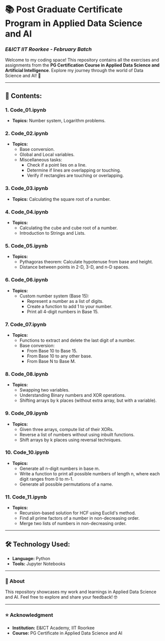 # 📚 Post Graduate Certificate Program in Applied Data Science and AI  
### *E&ICT IIT Roorkee - February Batch*

Welcome to my coding space! This repository contains all the exercises and assignments from the **PG Certification Course in Applied Data Science and Artificial Intelligence**. Explore my journey through the world of Data Science and AI! 🚀

---

## 📂 Contents:

### **1. Code_01.ipynb**
- **Topics:** Number system, Logarithm problems.

### **2. Code_02.ipynb**
- **Topics:** 
  - Base conversion.
  - Global and Local variables.
  - Miscellaneous tasks:
    - Check if a point lies on a line.
    - Determine if lines are overlapping or touching.
    - Verify if rectangles are touching or overlapping.

### **3. Code_03.ipynb**
- **Topics:** Calculating the square root of a number.

### **4. Code_04.ipynb**
- **Topics:** 
  - Calculating the cube and cube root of a number.
  - Introduction to Strings and Lists.

### **5. Code_05.ipynb**
- **Topics:** 
  - Pythagoras theorem: Calculate hypotenuse from base and height.
  - Distance between points in 2-D, 3-D, and n-D spaces.

### **6. Code_06.ipynb**
- **Topics:** 
  - Custom number system (Base 15):
    - Represent a number as a list of digits.
    - Create a function to add 1 to your number.
    - Print all 4-digit numbers in Base 15.

### **7. Code_07.ipynb**
- **Topics:** 
  - Functions to extract and delete the last digit of a number.
  - Base conversion:
    - From Base 10 to Base 15.
    - From Base 10 to any other base.
    - From Base N to Base M.

### **8. Code_08.ipynb**
- **Topics:** 
  - Swapping two variables.
  - Understanding Binary numbers and XOR operations.
  - Shifting arrays by k places (without extra array, but with a variable).

### **9. Code_09.ipynb**
- **Topics:** 
  - Given three arrays, compute list of their XORs.
  - Reverse a list of numbers without using inbuilt functions.
  - Shift arrays by k places using reversal techniques.

### **10. Code_10.ipynb**
- **Topics:** 
  - Generate all n-digit numbers in base m.
  - Write a function to print all possible numbers of length n, where each digit ranges from 0 to m-1.
  - Generate all possible permutations of a name.

### **11. Code_11.ipynb**
- **Topics:** 
  - Recursion-based solution for HCF using Euclid's method.
  - Find all prime factors of a number in non-decreasing order.
  - Merge two lists of numbers in non-decreasing order.

---

## 🛠️ Technology Used:
- **Language:** Python
- **Tools:** Jupyter Notebooks

---

### 📌 About
This repository showcases my work and learnings in Applied Data Science and AI. Feel free to explore and share your feedback! 🤓

---

### ⭐ Acknowledgment
- **Institution:** E&ICT Academy, IIT Roorkee
- **Course:** PG Certificate in Applied Data Science and AI
